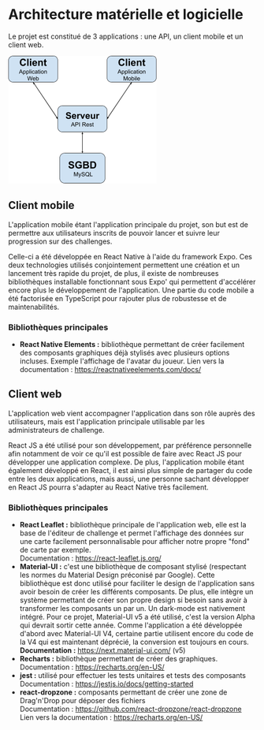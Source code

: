 # Architecture matérielle et logicielle

Le projet est constitué de 3 applications : une API, un client mobile et un client web.

![Main Architecture](img/main_architecture.png)  

## Client mobile
L'application mobile étant l'application principale du projet,
son but est de permettre aux utilisateurs inscrits de pouvoir lancer et suivre leur progression sur des challenges.  

Celle-ci a été développée en React Native à l'aide du framework Expo. Ces deux technologies utilisés conjointement
permettent une création et un lancement très rapide du projet, de plus, il existe de nombreuses bibliothèques installable
fonctionnant sous Expo' qui permettent d'accélérer encore plus le développement de l'application.
Une partie du code mobile a été factorisée en TypeScript pour rajouter plus de robustesse et de maintenabilités. 

### Bibliothèques principales
* **React Native Elements :** bibliothèque permettant de créer facilement des composants graphiques déjà stylisés avec plusieurs 
options incluses. Exemple l'affichage de l'avatar du joueur. 
Lien vers la documentation : https://reactnativeelements.com/docs/

## Client web
L'application web vient accompagner l'application dans son rôle auprès des utilisateurs, mais est l'application principale
utilisable par les administrateurs de challenge.  

React JS a été utilisé pour son développement, par préférence personnelle afin notamment de voir ce qu'il est possible
de faire avec React JS pour développer une application complexe. De plus, l'application mobile étant également développé
en React, il est ainsi plus simple de partager du code entre les deux applications, mais aussi, une personne sachant développer
en React JS pourra s'adapter au React Native très facilement.

### Bibliothèques principales
* **React Leaflet :** bibliothèque principale de l'application web, elle est la base de l'éditeur de challenge et permet
l'affichage des données sur une carte facilement personnalisable pour afficher notre propre "fond" de carte par exemple.  
Documentation : https://react-leaflet.js.org/
* **Material-UI :** c'est une bibliothèque de composant stylisé (respectant les normes du Material Design préconisé par Google).
 Cette bibliothèque est donc utilisé pour faciliter le design de l'application sans avoir besoin de créer les différents composants.
  De plus, elle intègre un système permettant de créer son propre design si besoin sans avoir à transformer les composants un par un.
  Un dark-mode est nativement intégré. Pour ce projet, Material-UI v5 a été utilisé, c'est la version Alpha qui devrait sortir cette année.
  Comme l'application a été développée d'abord avec Material-UI V4, certaine partie utilisent encore du code de la V4 qui est maintenant déprécié, 
  la conversion est toujours en cours.  
  **Documentation :** https://next.material-ui.com/ (v5)
* **Recharts :** bibliothèque permettant de créer des graphiques.  
Documentation : https://recharts.org/en-US/
* **jest :** utilisé pour effectuer les tests unitaires et tests des composants  
Documentation : https://jestjs.io/docs/getting-started
* **react-dropzone :** composants permettant de créer une zone de Drag'n'Drop pour déposer des fichiers  
Documentation : https://github.com/react-dropzone/react-dropzone
Lien vers la documentation : https://recharts.org/en-US/
